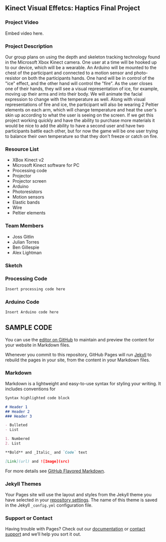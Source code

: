 ## Kinect Visual Effetcs: Haptics Final Project

### Project Video
Embed video here.

### Project Description
Our group plans on using the depth and skeleton tracking technology found in the Microsoft Xbox Kinect camera.  One user at a time will be hooked up to our device, which will be a wearable.  An Arduino will be mounted to the chest of the participant and connected to a motion sensor and photo-resistor on both the participants hands.  One hand will be in control of the "ice" effect, and the other hand will control the "fire".  As the user closes one of their hands, they will see a visual representation of ice, for example, moving up their arms and into their body.  We will animate the facial expression to change with the temperature as well.  Along with visual representations of fire and ice, the participant will also be wearing 2 Peltier elements on each arm, which will change temperature and heat the user's skin up according to what the user is seeing on the screen.  If we get this project working quickly and have the ability to purchase more materials it would be nice to add the ability to have a second user and have two participants battle each other, but for now the game will be one user trying to balance their own temperature so that they don't freeze or catch on fire.

### Resource List
- XBox Kinect v2
- Microsoft Kinect software for PC
- Processing code
- Projector
- Projector screen
- Arduino
- Photoresistors
- Motion sensors
- Elastic bands
- Wire
- Peltier elements

### Team Members
- Joss Gitlin
- Julian Torres
- Ben Gillespie
- Alex Lightman

### Sketch

### Processing Code
```markdown
Insert processing code here
```

### Arduino Code
```markdown
Insert Arduino code here
```












## SAMPLE CODE
You can use the [editor on GitHub](https://github.com/alexanderlightman/kinecteffects/edit/master/index.md) to maintain and preview the content for your website in Markdown files.

Whenever you commit to this repository, GitHub Pages will run [Jekyll](https://jekyllrb.com/) to rebuild the pages in your site, from the content in your Markdown files.

### Markdown

Markdown is a lightweight and easy-to-use syntax for styling your writing. It includes conventions for

```markdown
Syntax highlighted code block

# Header 1
## Header 2
### Header 3

- Bulleted
- List

1. Numbered
2. List

**Bold** and _Italic_ and `Code` text

[Link](url) and ![Image](src)
```

For more details see [GitHub Flavored Markdown](https://guides.github.com/features/mastering-markdown/).

### Jekyll Themes

Your Pages site will use the layout and styles from the Jekyll theme you have selected in your [repository settings](https://github.com/alexanderlightman/kinecteffects/settings). The name of this theme is saved in the Jekyll `_config.yml` configuration file.

### Support or Contact

Having trouble with Pages? Check out our [documentation](https://help.github.com/categories/github-pages-basics/) or [contact support](https://github.com/contact) and we’ll help you sort it out.
